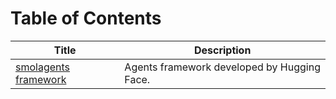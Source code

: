 # Table of Contents

| Title | Description |
|-------|-------------|
| [smolagents framework](smolagents) | Agents framework developed by Hugging Face. |